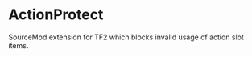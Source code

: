 ActionProtect
=============

SourceMod extension for TF2 which blocks invalid usage of action slot items.
